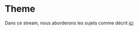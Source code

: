 # Theme

Dans ce stream, nous aborderons les sujets comme décrit [ici](https://github.com/Stephanevg/Streams/issues/3)
